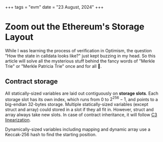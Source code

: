 +++
tags = "evm"
date = "23 August, 2024"
+++

# Zoom out the Ethereum's Storage Layout

While I was learning the process of verification in Optimism, the question "How the state in calldata looks like?" just kept buzzing in my head. So this article will solve all the mysterious stuff behind the fancy words of "Merkle Trie" or "Merkle Patricia Trie" once and for all 😤.

## Contract storage

All statically-sized variables are laid out contiguously on **storage slots**. Each storage slot has its own index, which runs from $0$ to $2^{256}-1$, and points to a big-endian 32-bytes storage. Multiple statically-sized variables (except struct and array) could stored in a slot if they all fit in. However, struct and array always take new slots. In case of contract inheritance, it will follow [C3 linearization](https://en.wikipedia.org/wiki/C3_linearization).

Dynamically-sized variables including mapping and dynamic array use a Keccak-256 hash to find the starting position.
